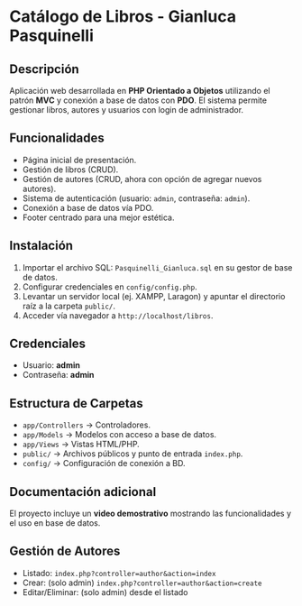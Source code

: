 # Catálogo de Libros - Gianluca Pasquinelli

## Descripción
Aplicación web desarrollada en **PHP Orientado a Objetos** utilizando el patrón **MVC** y conexión a base de datos con **PDO**.
El sistema permite gestionar libros, autores y usuarios con login de administrador.

## Funcionalidades
- Página inicial de presentación.
- Gestión de libros (CRUD).
- Gestión de autores (CRUD, ahora con opción de agregar nuevos autores).
- Sistema de autenticación (usuario: `admin`, contraseña: `admin`).
- Conexión a base de datos vía PDO.
- Footer centrado para una mejor estética.

## Instalación
1. Importar el archivo SQL: `Pasquinelli_Gianluca.sql` en su gestor de base de datos.
2. Configurar credenciales en `config/config.php`.
3. Levantar un servidor local (ej. XAMPP, Laragon) y apuntar el directorio raíz a la carpeta `public/`.
4. Acceder vía navegador a `http://localhost/libros`.

## Credenciales
- Usuario: **admin**
- Contraseña: **admin**

## Estructura de Carpetas
- `app/Controllers` → Controladores.
- `app/Models` → Modelos con acceso a base de datos.
- `app/Views` → Vistas HTML/PHP.
- `public/` → Archivos públicos y punto de entrada `index.php`.
- `config/` → Configuración de conexión a BD.

## Documentación adicional
El proyecto incluye un **video demostrativo** mostrando las funcionalidades y el uso en base de datos.



## Gestión de Autores
- Listado: `index.php?controller=author&action=index`
- Crear: (solo admin) `index.php?controller=author&action=create`
- Editar/Eliminar: (solo admin) desde el listado